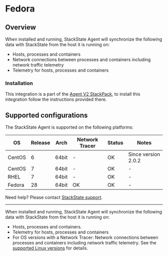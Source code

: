# Fedora

## Overview

When installed and running, StackState Agent will synchronize the following data with StackState from the host it is running on:

- Hosts, processes and containers
- Network connections between processes and containers including network traffic telemetry
- Telemetry for hosts, processes and containers

### Installation

This integration is a part of the [Agent V2 StackPack](/#/stackpacks/stackstate-agent-v2/), to install this integration follow the instructions provided there.

## Supported configurations

The StackState Agent is supported on the following platforms:

| OS | Release | Arch | Network Tracer| Status | Notes|
|----|---------|--------|--------|--------|--------|
| CentOS | 6 | 64bit | - | OK | Since version 2.0.2 |
| CentOS | 7 | 64bit | - | OK | - |
| RHEL | 7 | 64bit | - | OK | - |
| Fedora | 28 | 64bit | OK | OK | - |

Need help? Please contact [StackState support](https://support.stackstate.com/hc/en-us).



-----

When installed and running, StackState Agent will synchronize the following data with StackState from the host it is running on:

- Hosts, processes and containers.
- Telemetry for hosts, processes and containers   
- For OS versions with a Network Tracer: Network connections between processes and containers including network traffic telemetry. See the [supported Linux versions](#supported-linux-versions) for details.